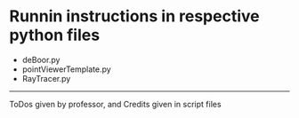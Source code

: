 # Runnin instructions in respective python files

- deBoor.py
- pointViewerTemplate.py
- RayTracer.py

--- 

ToDos given by professor, and Credits given in script files
